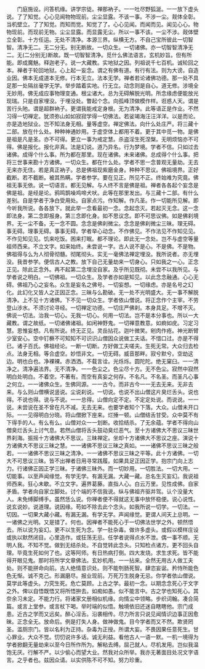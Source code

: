 <!-- { "loadSidebar": true } -->
　　门庭施设。问答机缘。讲学宗徒。禅那衲子。一一吐尽野狐涎。一一放下虚头说。了了知觉。心心见闻物物现前。尘尘显露。不该一事。不涉一尘。觌体全彰。当机壁立。了了知觉。而知而觉。知觉了了。心心见闻。而闻而见。闻见心心。物物现前。而现前无物。尘尘显露。而显露无尘。所以一事不该。一尘不涉。觌体壁立全彰。十方任运。无处不清净。本源三界。纵横无方。不自己宝所彼此一切智智。清净无二。无二分无。别无断故。一切众生。一切诸佛。亦一切智智清净无二。无(二分别无)断故。既一切智智清净。觅什么佛法语言。玄机妙旨。但有所能。即成魔魅。释迦老子。说一大藏教。实地狱之因。列祖说千七百机。诚轮回之本。禅者于轮回地狱。心上起一妄念。谓之有佛有道。有行有法。则为大谤。自造业因。佛本无成道本无修。行本无立。法本无学。禅者若论诸佛功德。那一处不具足那一处隔丝毫学无学。举步踏着实地。行无立。动念则是自心。道无修。涉境全无妙用。佛无成应事物理变通。根尘诸大。总为无碍解脱光明。所念缘虑便能放光现瑞。只是自家埋没。于埋没处。瞥起个念。向孤峰顶做模作样。诳惑人天。谓是苦行头阤。谓是超群衲子。更谓我能戒定身根。无为清净。此等语正是作业。不然习得一切禅定。犹须弥山如如寂寂学得一切佛法。若娑竭海汪汪洋洋。以是而论。亦是造地狱业。岂不知法身无相。量等虚空。禅定佛法。向什么处庄严。将三藏十二部。放在什么处。种种神通妙用。于虚空体上都用不着。更于其中觅一物。是佛是祖是凡是圣。亦不可得。更立一事为戒定慧。杀盗淫生死涅槃。无明烦恼亦不可得。佛是报化。报化非真。法是幻说。道乃异名。行为梦境。学者不信。只如过去诸佛。成得个什么事。所为都在那里。现在诸佛。未来诸佛。总成得个什么事。把将三世事来勘十方诸佛。一切众生。都在什么处。学者不思一念普观无量劫。无去无来亦无住。若是真正衲子。总是佛祖现紫磨金身。种种不思议。佛祖境界。正好截断。若不截断。被其热瞒。学者参学。要在见正。所见不正。终始难为究竟。佛祖无事无依。说一切语言。都无见解。与人终不言是佛是祖。禅者各各起个妄念是佛是祖。是经是论。鸦鸣鹊噪鸡啼犬吠。此等在那里发出。与三藏十二部。有什么差别。自是学者于净白受用处。自家点污。作知解。作凡圣。作一切能所见解。即今听我所说。各各放下。就此举一念看最初一念。念起念灭。若起灭无念。这一念即法身。第二念即报身。第三念即化身。如不思议念。即不可思议佛。如是佛刹境界。无一尘不备。无一念不圆。念念是佛刹微尘。念念是佛刹微尘三昧。理无碍。事无碍。理事无碍。事事无碍。学者举心动念。不作佛见。不作法见不作知见见。不作见知见见。饥来吃饭。困来打眠。都不理论。即此无一念处。岂不与虚空等量祖师西来。不立文字。如来始终。未尝说一字。古人说不是心。不是佛。不是物。佛祖得与么为人彻骨彻髓。彻尾彻头。实无一毫佛法禅定埋没。我所说者。亦无埋没。我昔参学。便信古人之教。放下自己无量劫来一切身心。只如我之一心。正念正见。除此正念外。再不起第二念埋没自家。及乎所见既彻。未尝不以我所见。与学者说之明白。一切佛祖。一切众生。及学者亦如是知见。以此念念融通。心心无碍。佛祖乃心之妄名。众生是妄名之佛号。一切妄想。一切缘虑。亦是名号之幻化。此幻化又皆人之正因正念。三昧与么勘破。无一处不光明盛大。无一事不解脱清净。上不见十方诸佛。下不见一切众生。学者依山僧说。将正念作个主宰。不劳登山涉水。不须讨论寻经。一切禅定功德。一切庄严佛刹。本身具足。不增不灭。佛说一切法。治我一切心。无我一切心。何用一切法。岂不是本分事也。所以一大藏教。谓之故纸。一切诸佛诸祖。如闲神野鬼。一切禅意教意。如痾如疣。习定习慧。思惟妄想。凡有所说。终无正见。灵岳拈花。迦叶微笑。剜肉作疮。神光断臂少室安心。空中钉橛不可知知不可识识山僧因众说做工夫话。不惜口过。亦是不得已。诸子百氏。佛祖经论。一断一切断。方好做工夫嗟夫。生死无常。大众归去检点。法身无相。等合虚空。妙悟非文。一切无碍。威音那畔。寂兮默兮。空劫这边。明也白也。净裸裸。赤洒洒。不载言诠。光烁烁。圆陀陀。绝无窠臼。一一清净之。清净遍法界。无不清净。一一色尘之。色尘尽十方。无不色尘。寂然中寂然明白处明白。不着空。不著有。而空有真妄之何存。不名凡。不名圣。而圣凡心事之何立。一一诸佛众生。生佛同源。一一古今。而非古今一一无去无来。无非去来。与么则山僧横说竖说。尘说刹说。一切说。也说不出山僧这片臭烂舌头。说也得。不说也得。说与不说。一一总得。山僧向定不定。不定定处说。而说说。一一说。未尝说在圣不曾在凡不减。无去无来。也要学者知个下落。大众。山僧未开口际。一一见得明白分晓。将山僧掀下座来。烂捶一顿。山僧结舌甘受。众中莫不有下得手的人。有么有么。山僧对众一一划断。收拾结杀。了无余蕴。学者不得向山僧臭烂舌头上讨气息。若然山僧将舌头鼓动臭烂恶气。至十方诸佛大不思议三昧世界刹海。振摇十方诸佛大不思议。三昧禅定。坐却十方诸佛大不思议之座。演说十方诸佛大不思议三昧之慧。一一诸佛不思议三昧之真如。一一诸佛不思议三昧之般若。一一诸佛不思议三昧之清净。一一诸佛不思议三昧之平等。此十方诸佛。一切大不可思议三昧。皆不出禅者日用寻常践履。如果具足正因正学。抱宗门向上志力。行诸佛正因正学三昧。于诸佛三昧外。而一切妙用。一切胜法。一切大用。一切能事。以至声闻缘觉。有学无学。有漏无漏。大藏一藏。总名生灭妄幻。我说祖师西来。狂心未歇。不立文字。遍界葛藤。直指人心。白云万里。见性成佛。自家矛盾。学者向自家立脚处。讨个端的不信我说。纵与佛祖齐驱并驾。认个没量大人。未免缚脚缚手。虽然恁么说。你禅者便不得就这无事中放怀稳便。说心说性。说玄说妙。说道理。说因缘。苟如不除去此个念头。如我所说一切学。一切法。一切因。一切果大藏小藏。有漏无漏。有学无学。声闻缘觉。更谓人间天上总明。一一诸佛之光明。又是错了。何也。因禅者不能死心于一切佛法世学之外。顿然悟去。所以说为妄幻。更不以生死为念。学一肚杂毒。做许多虚头。或假以模样庄设或执以默然闭目。心里造作。或狂荡无忌。任学者说得点水不泄。偶一事不顺。无明人我。不知不觉。做到无结杀处。不自觉转此念头。只知检点诸方。更不回头自理。毕竟生死如何了也。这等阿师。有日热病打倒。四大发烧。求生求死。皆不能得开眼见鬼。那时将所学文章佛法。玄妙机用。一一拈来。全然无用古人做工夫处。则不能拼命向前。古人绝情意识处。则不能刳肠死智。肆恣妄诞。矜恃所能色色无惭。诚不克己。形漏磨尽。报业现前。万死万生脱身无忌。你学者依山僧说。莫学此等虚头。力究生死。危亡莫顾。上古之学。最初一念。以期念念死心于文字之外。俾以自悟既悟又将所悟拚去。如痴如愚。似不能言中。古之学也知死心。其奈余习未定。不能力行。将诸家文册相似机缘。向情尘中领略。步织词翰。凑合简篇。或言上堂参。或言杖下喝。举时端的似悟。触境依旧还迷自瞎瞎他。宗门成患。近古之学而又远矣。醉心淫舌。沿袭相传。尽力所言只说见闻情识边事正因愈昧。正念全无。放命后。例是打失人身。做神做鬼。目今学者而又不然。欺贤罔圣。滥厕宗门。皆以名利为正持。杂毒为正授。所谓大妄。不畏因果任意死生。甘心罪业。大众不觉。忉忉说许多话。诚无利益。看他古人一语一默。一机一境得为学者掀翻无量劫来以至今日所作所为。解粘去缚。屈己就人。尽机发用。岂似我温饱无厌。行解不严。以少偷心而望大业。然我对众所举。我亦无著面目处况文字语言。之乎者也。兹因众请。以实供陈不可不知。努力珍重。

